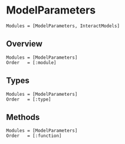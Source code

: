 # ModelParameters


```@index
Modules = [ModelParameters, InteractModels]
```

## Overview

```@autodocs
Modules = [ModelParameters]
Order   = [:module]
```

## Types

```@autodocs
Modules = [ModelParameters]
Order   = [:type]
```

## Methods

```@autodocs
Modules = [ModelParameters]
Order   = [:function]
```
